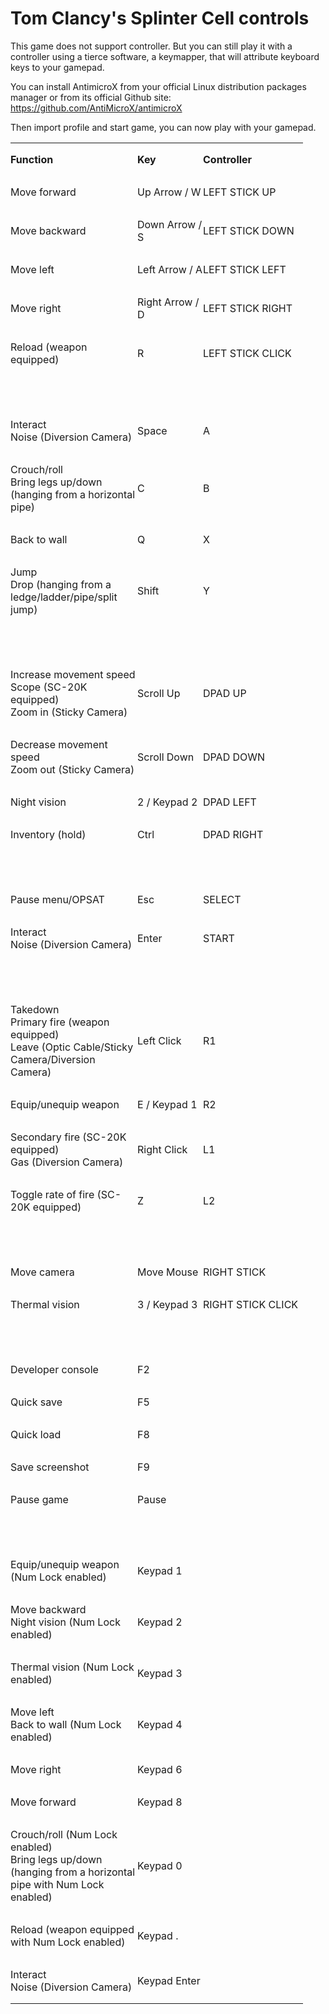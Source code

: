 # Tom Clancy's Splinter Cell controls

  

This game does not support controller. But you can still play it with a
controller using a tierce software, a keymapper, that will attribute
keyboard keys to your gamepad.

  

You can install AntimicroX from your official Linux distribution
packages manager or from its official Github site:
https://github.com/AntiMicroX/antimicroX

Then import profile and start game, you can now play with your gamepad.

  

<table width="800" data-cellpadding="2" data-cellspacing="0">
<tbody>
<tr class="odd">
<td width="203" height="17" style="border: none; padding: 0cm"><p><strong>Function</strong></p></td>
<td width="105" style="border: none; padding: 0cm"><p><strong>Key</strong></p></td>
<td width="160" style="border: none; padding: 0cm"><p><strong>Controller</strong></p></td>
</tr>
<tr class="even">
<td width="203" height="13" style="border: none; padding: 0cm"><p>Move forward</p></td>
<td width="105" style="border: none; padding: 0cm"><p>Up Arrow / W</p></td>
<td width="160" style="border: none; padding: 0cm"><p>LEFT STICK UP</p></td>
</tr>
<tr class="odd">
<td width="203" height="13" style="border: none; padding: 0cm"><p>Move backward</p></td>
<td width="105" style="border: none; padding: 0cm"><p>Down Arrow / S</p></td>
<td width="160" style="border: none; padding: 0cm"><p>LEFT STICK DOWN</p></td>
</tr>
<tr class="even">
<td width="203" height="13" style="border: none; padding: 0cm"><p>Move left</p></td>
<td width="105" style="border: none; padding: 0cm"><p>Left Arrow / A</p></td>
<td width="160" style="border: none; padding: 0cm"><p>LEFT STICK LEFT</p></td>
</tr>
<tr class="odd">
<td width="203" height="13" style="border: none; padding: 0cm"><p>Move right</p></td>
<td width="105" style="border: none; padding: 0cm"><p>Right Arrow / D</p></td>
<td width="160" style="border: none; padding: 0cm"><p>LEFT STICK RIGHT</p></td>
</tr>
<tr class="even">
<td width="203" height="13" style="border: none; padding: 0cm"><p>Reload (weapon equipped)</p></td>
<td width="105" style="border: none; padding: 0cm"><p>R</p></td>
<td width="160" data-valign="bottom" style="border: none; padding: 0cm"><p>LEFT STICK CLICK</p></td>
</tr>
<tr class="odd">
<td width="203" height="13" style="border: none; padding: 0cm"><p><br />
</p></td>
<td width="105" style="border: none; padding: 0cm"><p><br />
</p></td>
<td width="160" style="border: none; padding: 0cm"><p><br />
</p></td>
</tr>
<tr class="even">
<td width="203" height="28" style="border: none; padding: 0cm"><p>Interact<br />
Noise (Diversion Camera)</p></td>
<td width="105" style="border: none; padding: 0cm"><p>Space</p></td>
<td width="160" style="border: none; padding: 0cm"><p>A</p></td>
</tr>
<tr class="odd">
<td width="203" height="43" style="border: none; padding: 0cm"><p>Crouch/roll<br />
Bring legs up/down (hanging from a horizontal pipe)</p></td>
<td width="105" style="border: none; padding: 0cm"><p>C</p></td>
<td width="160" style="border: none; padding: 0cm"><p>B</p></td>
</tr>
<tr class="even">
<td width="203" height="13" style="border: none; padding: 0cm"><p>Back to wall</p></td>
<td width="105" style="border: none; padding: 0cm"><p>Q</p></td>
<td width="160" style="border: none; padding: 0cm"><p>X</p></td>
</tr>
<tr class="odd">
<td width="203" height="45" style="border: none; padding: 0cm"><p>Jump<br />
Drop (hanging from a ledge/ladder/pipe/split jump)</p></td>
<td width="105" style="border: none; padding: 0cm"><p>Shift</p></td>
<td width="160" style="border: none; padding: 0cm"><p>Y</p></td>
</tr>
<tr class="even">
<td width="203" height="13" style="border: none; padding: 0cm"><p><br />
</p></td>
<td width="105" style="border: none; padding: 0cm"><p><br />
</p></td>
<td width="160" style="border: none; padding: 0cm"><p><br />
</p></td>
</tr>
<tr class="odd">
<td width="203" height="43" style="border: none; padding: 0cm"><p>Increase movement speed<br />
Scope (SC-20K equipped)<br />
Zoom in (Sticky Camera)</p></td>
<td width="105" style="border: none; padding: 0cm"><p>Scroll Up</p></td>
<td width="160" style="border: none; padding: 0cm"><p>DPAD UP</p></td>
</tr>
<tr class="even">
<td width="203" height="28" style="border: none; padding: 0cm"><p>Decrease movement speed<br />
Zoom out (Sticky Camera)</p></td>
<td width="105" style="border: none; padding: 0cm"><p>Scroll Down</p></td>
<td width="160" style="border: none; padding: 0cm"><p>DPAD DOWN</p></td>
</tr>
<tr class="odd">
<td width="203" height="13" style="border: none; padding: 0cm"><p>Night vision</p></td>
<td width="105" style="border: none; padding: 0cm"><p>2 / Keypad 2</p></td>
<td width="160" style="border: none; padding: 0cm"><p>DPAD LEFT</p></td>
</tr>
<tr class="even">
<td width="203" height="13" style="border: none; padding: 0cm"><p>Inventory (hold)</p></td>
<td width="105" style="border: none; padding: 0cm"><p>Ctrl</p></td>
<td width="160" style="border: none; padding: 0cm"><p>DPAD RIGHT</p></td>
</tr>
<tr class="odd">
<td width="203" height="13" style="border: none; padding: 0cm"><p><br />
</p></td>
<td width="105" style="border: none; padding: 0cm"><p><br />
</p></td>
<td width="160" style="border: none; padding: 0cm"><p><br />
</p></td>
</tr>
<tr class="even">
<td width="203" height="13" style="border: none; padding: 0cm"><p>Pause menu/OPSAT</p></td>
<td width="105" style="border: none; padding: 0cm"><p>Esc</p></td>
<td width="160" style="border: none; padding: 0cm"><p>SELECT</p></td>
</tr>
<tr class="odd">
<td width="203" height="28" style="border: none; padding: 0cm"><p>Interact<br />
Noise (Diversion Camera)</p></td>
<td width="105" style="border: none; padding: 0cm"><p>Enter</p></td>
<td width="160" style="border: none; padding: 0cm"><p>START</p></td>
</tr>
<tr class="even">
<td width="203" height="13" style="border: none; padding: 0cm"><p><br />
</p></td>
<td width="105" style="border: none; padding: 0cm"><p><br />
</p></td>
<td width="160" style="border: none; padding: 0cm"><p><br />
</p></td>
</tr>
<tr class="odd">
<td width="203" height="73" style="border: none; padding: 0cm"><p>Takedown<br />
Primary fire (weapon equipped)<br />
Leave (Optic Cable/Sticky Camera/Diversion Camera)</p></td>
<td width="105" style="border: none; padding: 0cm"><p>Left Click</p></td>
<td width="160" style="border: none; padding: 0cm"><p>R1</p></td>
</tr>
<tr class="even">
<td width="203" height="13" style="border: none; padding: 0cm"><p>Equip/unequip weapon</p></td>
<td width="105" style="border: none; padding: 0cm"><p>E / Keypad 1</p></td>
<td width="160" style="border: none; padding: 0cm"><p>R2</p></td>
</tr>
<tr class="odd">
<td width="203" height="43" style="border: none; padding: 0cm"><p>Secondary fire (SC-20K equipped)<br />
Gas (Diversion Camera)</p></td>
<td width="105" style="border: none; padding: 0cm"><p>Right Click</p></td>
<td width="160" style="border: none; padding: 0cm"><p>L1</p></td>
</tr>
<tr class="even">
<td width="203" height="28" style="border: none; padding: 0cm"><p>Toggle rate of fire (SC-20K equipped)</p></td>
<td width="105" style="border: none; padding: 0cm"><p>Z</p></td>
<td width="160" style="border: none; padding: 0cm"><p>L2</p></td>
</tr>
<tr class="odd">
<td width="203" height="13" style="border: none; padding: 0cm"><p><br />
</p></td>
<td width="105" style="border: none; padding: 0cm"><p><br />
</p></td>
<td width="160" style="border: none; padding: 0cm"><p><br />
</p></td>
</tr>
<tr class="even">
<td width="203" height="13" style="border: none; padding: 0cm"><p>Move camera</p></td>
<td width="105" style="border: none; padding: 0cm"><p>Move Mouse</p></td>
<td width="160" style="border: none; padding: 0cm"><p>RIGHT STICK</p></td>
</tr>
<tr class="odd">
<td width="203" height="13" style="border: none; padding: 0cm"><p>Thermal vision</p></td>
<td width="105" style="border: none; padding: 0cm"><p>3 / Keypad 3</p></td>
<td width="160" style="border: none; padding: 0cm"><p>RIGHT STICK CLICK</p></td>
</tr>
<tr class="even">
<td width="203" height="13" style="border: none; padding: 0cm"><p><br />
</p></td>
<td width="105" style="border: none; padding: 0cm"><p><br />
</p></td>
<td width="160" style="border: none; padding: 0cm"><p><br />
</p></td>
</tr>
<tr class="odd">
<td width="203" height="13" style="border: none; padding: 0cm"><p>Developer console</p></td>
<td width="105" style="border: none; padding: 0cm"><p>F2</p></td>
<td width="160" style="border: none; padding: 0cm"><p><br />
</p></td>
</tr>
<tr class="even">
<td width="203" height="13" style="border: none; padding: 0cm"><p>Quick save</p></td>
<td width="105" style="border: none; padding: 0cm"><p>F5</p></td>
<td width="160" style="border: none; padding: 0cm"><p><br />
</p></td>
</tr>
<tr class="odd">
<td width="203" height="13" style="border: none; padding: 0cm"><p>Quick load</p></td>
<td width="105" style="border: none; padding: 0cm"><p>F8</p></td>
<td width="160" style="border: none; padding: 0cm"><p><br />
</p></td>
</tr>
<tr class="even">
<td width="203" height="13" style="border: none; padding: 0cm"><p>Save screenshot</p></td>
<td width="105" style="border: none; padding: 0cm"><p>F9</p></td>
<td width="160" style="border: none; padding: 0cm"><p><br />
</p></td>
</tr>
<tr class="odd">
<td width="203" height="13" style="border: none; padding: 0cm"><p>Pause game</p></td>
<td width="105" style="border: none; padding: 0cm"><p>Pause</p></td>
<td width="160" style="border: none; padding: 0cm"><p><br />
</p></td>
</tr>
<tr class="even">
<td width="203" height="13" style="border: none; padding: 0cm"><p><br />
</p></td>
<td width="105" style="border: none; padding: 0cm"><p><br />
</p></td>
<td width="160" style="border: none; padding: 0cm"><p><br />
</p></td>
</tr>
<tr class="odd">
<td width="203" height="28" style="border: none; padding: 0cm"><p>Equip/unequip weapon (Num Lock enabled)</p></td>
<td width="105" style="border: none; padding: 0cm"><p>Keypad 1</p></td>
<td width="160" style="border: none; padding: 0cm"><p><br />
</p></td>
</tr>
<tr class="even">
<td width="203" height="43" style="border: none; padding: 0cm"><p>Move backward<br />
Night vision (Num Lock enabled)</p></td>
<td width="105" style="border: none; padding: 0cm"><p>Keypad 2</p></td>
<td width="160" style="border: none; padding: 0cm"><p><br />
</p></td>
</tr>
<tr class="odd">
<td width="203" height="28" style="border: none; padding: 0cm"><p>Thermal vision (Num Lock enabled)</p></td>
<td width="105" style="border: none; padding: 0cm"><p>Keypad 3</p></td>
<td width="160" style="border: none; padding: 0cm"><p><br />
</p></td>
</tr>
<tr class="even">
<td width="203" height="43" style="border: none; padding: 0cm"><p>Move left<br />
Back to wall (Num Lock enabled)</p></td>
<td width="105" style="border: none; padding: 0cm"><p>Keypad 4</p></td>
<td width="160" style="border: none; padding: 0cm"><p><br />
</p></td>
</tr>
<tr class="odd">
<td width="203" height="13" style="border: none; padding: 0cm"><p>Move right</p></td>
<td width="105" style="border: none; padding: 0cm"><p>Keypad 6</p></td>
<td width="160" style="border: none; padding: 0cm"><p><br />
</p></td>
</tr>
<tr class="even">
<td width="203" height="13" style="border: none; padding: 0cm"><p>Move forward</p></td>
<td width="105" style="border: none; padding: 0cm"><p>Keypad 8</p></td>
<td width="160" style="border: none; padding: 0cm"><p><br />
</p></td>
</tr>
<tr class="odd">
<td width="203" height="73" style="border: none; padding: 0cm"><p>Crouch/roll (Num Lock enabled)<br />
Bring legs up/down (hanging from a horizontal pipe with Num Lock enabled)</p></td>
<td width="105" style="border: none; padding: 0cm"><p>Keypad 0</p></td>
<td width="160" style="border: none; padding: 0cm"><p><br />
</p></td>
</tr>
<tr class="even">
<td width="203" height="28" style="border: none; padding: 0cm"><p>Reload (weapon equipped with Num Lock enabled)</p></td>
<td width="105" style="border: none; padding: 0cm"><p>Keypad .</p></td>
<td width="160" style="border: none; padding: 0cm"><p><br />
</p></td>
</tr>
<tr class="odd">
<td width="203" height="28" style="border: none; padding: 0cm"><p>Interact<br />
Noise (Diversion Camera)</p></td>
<td width="105" style="border: none; padding: 0cm"><p>Keypad Enter</p></td>
<td width="160" style="border: none; padding: 0cm"><p><br />
</p></td>
</tr>
</tbody>
</table>

  

  
